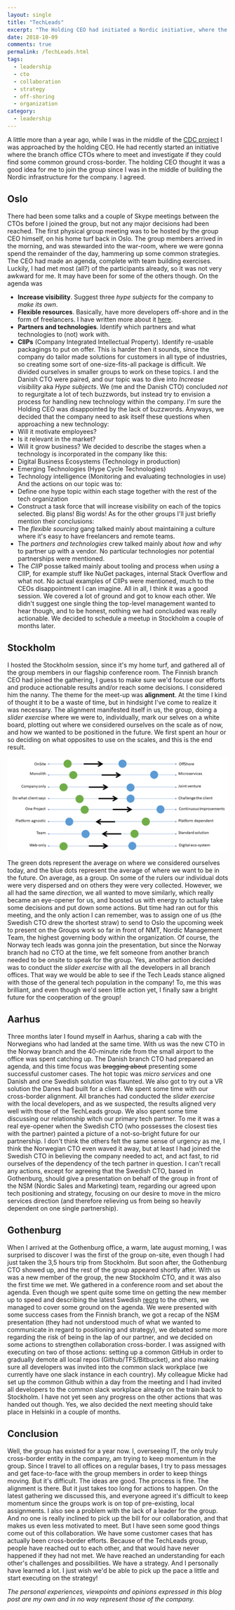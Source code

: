 ```yaml
---
layout: single
title: "TechLeads"
excerpt: "The Holding CEO had initiated a Nordic initiative, where the CTOs for all branch offices were to cover some common ground. I was invited to join the group."
date: 2018-10-09
comments: true
permalink: /TechLeads.html
tags:
  - leadership
  - cto
  - collaboration
  - strategy
  - off-shoring
  - organization
category:
  - leadership
---
```

A little more than a year ago, while I was in the middle of the [CDC project](/Consolidated-Data-Center.html) I was approached by the holding CEO. He had recently started an initiative where the branch office CTOs where to meet and investigate if they could find some common ground cross-border. The holding CEO thought it was a good idea for me to join the group since I was in the middle of building the Nordic infrastructure for the company. 
I agreed.

## Oslo
There had been some talks and a couple of Skype meetings between the CTOs before I joined the group, but not any major decisions had been reached. The first physical group meeting was to be hosted by the group CEO himself, on his home turf back in Oslo.
The group members arrived in the morning, and was stewarded into the war-room, where we were gonna spend the remainder of the day, hammering up some common strategies.
The CEO had made an agenda, complete with team building exercises. Luckily, I had met most (all?) of the participants already, so it was not very awkward for me. It may have been for some of the others though.
On the agenda was
- **Increase visibility**. Suggest three *hype subjects* for the company to *make its own*.
- **Flexible resources**. Basically, have more developers off-shore and in the form of freelancers. I have written more about it [here](/SLM.html).
- **Partners and technologies**. Identify which partners and what technologies to (not) work with.
- **CIIPs** (Company Integrated Intellectual Property). Identify re-usable packagings to put on offer. This is harder then it sounds, since the company do tailor made solutions for customers in all type of industries, so creating some sort of one-size-fits-all package is difficult.
We divided ourselves in smaller groups to work on these topics. I and the Danish CTO were paired, and our topic was to dive into *Increase visibility* aka *Hype subjects*. 
We (me and the Danish CTO) concluded *not* to regurgitate a lot of tech buzzwords, but instead try to envision a process for handling new technology within the company.
I'm sure the Holding CEO was disappointed by the lack of buzzwords.
Anyways, we decided that the company need to ask itself these questions when approaching a new technology:
- Will it motivate employees?
- Is it relevant in the market?
- Will it grow business?
We decided to describe the stages when a technology is incorporated in the company like this:
- Digital Business Ecosystems (Technology in production)
- Emerging Technologies (Hype Cycle Technologies)
- Technology intelligence (Monitoring and evaluating technologies in use)
And the actions on our topic was to:
- Define one hype topic within each stage together with the rest of the tech organization
- Construct a task force that will increase visibility on each of the topics selected.
Big plans!
Big words!
As for the other groups I'll just briefly mention their conclusions:
- The *flexible sourcing* gang talked mainly about maintaining a culture where it's easy to have freelancers and remote teams.
- The *partners and technologies* crew talked mainly about *how* and *why* to partner up with a vendor. No particular technologies nor potential partnerships were mentioned.
- The *CIIP* posse talked mainly about tooling and process when *using* a CIIP, for example stuff like NuGet packages, internal Stack Overflow and what not. No actual examples of CIIPs were mentioned, much to the CEOs disappointment I can imagine.
All in all, I think it was a good session.
We covered a lot of ground and got to know each other.
We didn't suggest one single thing the top-level management wanted to hear though, and to be honest, nothing we had concluded was really actionable.
We decided to schedule a meetup in Stockholm a couple of months later.

## Stockholm
I hosted the Stockholm session, since it's my home turf, and gathered all of the group members in our flagship conference room. The Finnish branch CEO had joined the gathering, I guess to make sure we'd focuse our efforts and produce actionable results and/or reach some decisions. I considered him the nanny.
The theme for the meet-up was **alignment**. At the time I kind of thought it to be a waste of time, but in hindsight I've come to realize it was necessary. 
The alignment manifested itself in us, the group, doing a *slider exercise* where we were to, individually, mark our selves on a white board, plotting out where we considered ourselves on the scale as of now, and how we wanted to be positioned in the future. 
We first spent an hour or so deciding on what opposites to use on the scales, and this is the end result.

![TechLeads barometer](/assets/images/TechLeads-barometer.png)

The green dots represent the average on where we considered ourselves today, and the blue dots represent the average of where we want to be in the future. On average, as a group. On some of the rulers our individual dots were very dispersed and on others they were very collected.
However, we all had the same *direction*, we all wanted to move similarly, which really became an eye-opener for us, and boosted us with energy to actually take some decisions and put down some actions.
But time had ran out for this meeting, and the only action I can remember, was to assign one of us (the Swedish CTO drew the shortest straw) to send to Oslo the upcoming week to present on the Groups work so far in front of NMT, Nordic Management Team, the highest governing body within the organization. Of course, the Norway tech leads was gonna join the presentation, but since the Norway branch had no CTO at the time, we felt someone from another branch needed to be onsite to speak for the group.
Yes, another action decided was to conduct the *slider exercise* with all the developers in all branch offices. That way we would be able to see if the Tech Leads stance aligned with those of the general tech population in the company!
To, me this was brilliant, and even though we'd seen little action yet, I finally saw a bright future for the cooperation of the group!

## Aarhus
Three months later I found myself in Aarhus, sharing a cab with the Norwegians who had landed at the same time. With us was the new CTO in the Norway branch and the 40-minute ride from the small airport to the office was spent catching up. 
The Danish branch CTO had prepared an agenda, and this time focus was ~~bragging about~~ presenting some successful customer cases. The hot topic was *micro services* and one Danish and one Swedish solution was flaunted. We also got to try out a VR solution the Danes had built for a client.
We spent some time with our cross-border alignment. All branches had conducted the *slider exercise* with the local developers, and as we suspected, the results aligned very well with those of the TechLeads group. 
We also spent some time discussing our relationship witch our primary tech partner. To me it was a real eye-opener when the Swedish CTO (who possesses the closest ties with the partner) painted a picture of a not-so-bright future for our partnership. I don't think the others felt the same sense of urgency as me, I think the Norwegian CTO even waved it away, but at least I had joined the Swedish CTO in believing the company needed to act, and act fast, to rid ourselves of the dependency of the tech partner in question.
I can't recall any actions, except for agreeing that the Swedish CTO, based in Gothenburg, should give a presentation on behalf of the group in front of the NSM (Nordic Sales and Marketing) team, regarding our agreed upon tech positioning and strategy, focusing on our desire to move in the micro services direction (and therefore relieving us from being so heavily dependent on one single partnership).

## Gothenburg
When I arrived at the Gothenburg office, a warm, late august morning, I was surprised to discover I was the first of the group on-site, even though I had just taken the 3,5 hours trip from Stockholm.
But soon after, the Gothenburg CTO showed up, and the rest of the group appeared shortly after.
With us was a new member of the group, the new Stockholm CTO, and it was also the first time we met. 
We gathered in a conference room and set about the agenda.
Even though we spent quite some time on getting the new member up to speed and describing the latest Swedish [reorg](/Reorg.html) to the others, we managed to cover some ground on the agenda.
We were presented with some success cases from the Finnish branch, we got a recap of the NSM presentation (they had not understood much of what we wanted to communicate in regard to positioning and strategy), we debated some more regarding the risk of being in the lap of our partner, and we decided on some actions to strengthen collaboration cross-border.
 I was assigned with executing on two of those actions: setting up a common GitHub in order to gradually demote all local repos (Github/TFS/Bitbucket), and also making sure all developers was invited into the common slack workplace (we currently have one slack instance in each country).
My colleague Micke had set up the common Github within a day from the meeting and I had invited all developers to the common slack workplace already on the train back to Stockholm. I have not yet seen any progress on the other actions that was handed out though.
Yes, we also decided the next meeting should take place in Helsinki in a couple of months.

## Conclusion
Well, the group has existed for a year now. I, overseeing IT, the only truly cross-border entity in the company, am trying to keep momentum in the group. Since I travel to all offices on a regular bases, I try to pass messages and get face-to-face with the group members in order to keep things moving.
But it's difficult. 
The ideas are good.
The process is fine.
The alignment is there.
But it just takes too long for actions to happen. On the latest gathering we discussed this, and everyone agreed it's difficult to keep momentum since the groups work is on top of pre-existing, local assignments. I also see a problem with the lack of a leader for the group. And no one is really inclined to pick up the bill for our collaboration, and that makes us even less motivated to meet.
But I have seen some good things come out of this collaboration. We have some customer cases that has actually been cross-border efforts. Because of the TechLeads group, people have reached out to each other, and that would have never happened if they had not met. We have reached an understanding for each other's challenges and possibilities. We have a strategy. And I personally have learned a lot.
I just wish we'd be able to pick up the pace a little and start executing on the strategy!


*The personal experiences, viewpoints and opinions expressed in this blog post are my own and in no way represent those of the company.*


